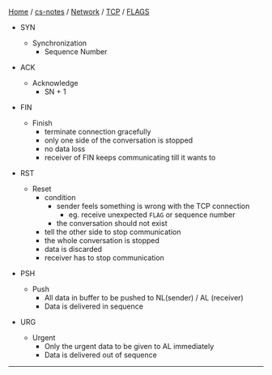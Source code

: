 [Home](https://mengxianbin.github.io) /
[cs-notes](https://mengxianbin.github.io/cs-notes/site) /
[Network](https://mengxianbin.github.io/cs-notes/site/Network) /
[TCP](https://mengxianbin.github.io/cs-notes/site/Network/TCP) /
[FLAGS](https://mengxianbin.github.io/cs-notes/site/Network/TCP/FLAGS)

* SYN
    * Synchronization
        * Sequence Number
* ACK
    * Acknowledge
        * SN + 1
* FIN
    * Finish
        * terminate connection gracefully
        * only one side of the conversation is stopped
        * no data loss
        * receiver of FIN keeps communicating till it wants to

* RST
    * Reset
        * condition
            * sender feels something is wrong with the TCP connection
                * eg. receive unexpected `FLAG` or sequence number
            * the conversation should not exist
        * tell the other side to stop communication
        * the whole conversation is stopped
        * data is discarded
        * receiver has to stop communication
* PSH
    * Push
        * All data in buffer to be pushed to NL(sender) / AL (receiver)
        * Data is delivered in sequence

* URG
    * Urgent
        * Only the urgent data to be given to AL immediately
        * Data is delivered out of sequence

---
